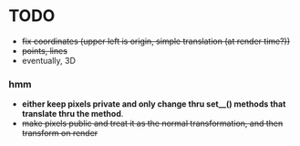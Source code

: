 # TODO
- ~~fix coordinates (upper left is origin, simple translation (at render time?))~~
- ~~points, lines~~
- eventually, 3D

### hmm
- **either keep pixels private and only change thru set__() methods that translate thru the method**.
- ~~make pixels public and treat it as the normal transformation, and then transform on render~~